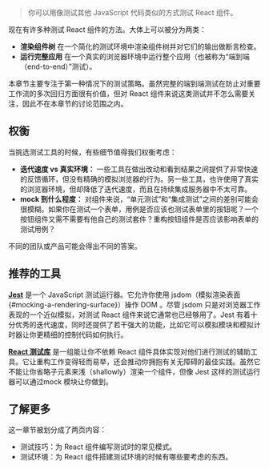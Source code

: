 > 你可以用像测试其他 JavaScript 代码类似的方式测试 React 组件。

现在有许多种测试 React 组件的方法。大体上可以被分为两类：

-   **渲染组件树** 在一个简化的测试环境中渲染组件树并对它们的输出做断言检查。
-   **运行完整应用** 在一个真实的浏览器环境中运行整个应用（也被称为“端到端（end-to-end）”测试）。

本章节主要专注于第一种情况下的测试策略。虽然完整的端到端测试在防止对重要工作流的多次回归方面很有价值，但对 React 组件来说这类测试并不怎么需要关注，因此不在本章节的讨论范围之内。

## 权衡

当挑选测试工具的时候，有些细节值得我们权衡考虑：

-   **迭代速度 vs 真实环境：** 一些工具在做出改动和看到结果之间提供了非常快速的反馈循环，但没有精确的模拟浏览器的行为。另一些工具，也许使用了真实的浏览器环境，但却降低了迭代速度，而且在持续集成服务器中不太可靠。
-   **mock 到什么程度：** 对组件来说，“单元测试”和“集成测试”之间的差别可能会很模糊。如果你在测试一个表单，用例是否应该也测试表单里的按钮呢？一个按钮组件又需不需要有他自己的测试套件？重构按钮组件是否应该影响表单的测试用例？

不同的团队或产品可能会得出不同的答案。

## 推荐的工具

[**Jest**](https://facebook.github.io/jest/) 是一个 JavaScript 测试运行器。它允许你使用 jsdom（模拟渲染表面 {#mocking-a-rendering-surface}）操作 DOM 。尽管 jsdom 只是对浏览器工作表现的一个近似模拟，对测试 React 组件来说它通常也已经够用了。Jest 有着十分优秀的迭代速度，同时还提供了若干强大的功能，比如它可以模拟模块和模拟计时器让你更精细的控制代码如何执行。

[**React 测试库**](https://testing-library.com/react) 是一组能让你不依赖 React 组件具体实现对他们进行测试的辅助工具。它让重构工作变得轻而易举，还会推动你拥抱有关无障碍的最佳实践。虽然它不能让你省略子元素来浅（shallowly）渲染一个组件，但像 Jest 这样的测试运行器可以通过mock 模块让你做到。

## 了解更多

这一章节被划分成了两页内容：

-   测试技巧：为 React 组件编写测试时的常见模式。
-   测试环境：为 React 组件搭建测试环境的时候有哪些要考虑的东西。